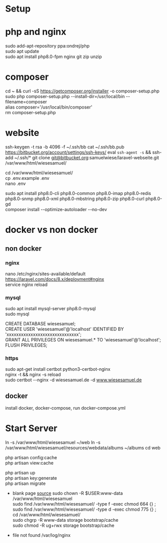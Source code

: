 # Setup

# php and nginx

sudo add-apt-repository ppa:ondrej/php   
sudo apt update   
sudo apt install php8.0-fpm nginx git zip unzip

# composer

cd ~ && curl -sS https://getcomposer.org/installer -o composer-setup.php   
sudo php composer-setup.php --install-dir=/usr/local/bin --filename=composer   
alias composer='/usr/local/bin/composer'  
rm composer-setup.php

# website

ssh-keygen -t rsa -b 4096 -f ~/.ssh/bb cat ~/.ssh/bb.pub
https://bitbucket.org/account/settings/ssh-keys/
eval `ssh-agent -s` && ssh-add ~/.ssh/*
git clone git@bitbucket.org:samuelwiese/laravel-webseite.git /var/www/html/wiesesamuel/

cd /var/www/html/wiesesamuel/   
cp .env.example .env  
nano .env

sudo apt install php8.0-cli php8.0-common php8.0-imap php8.0-redis php8.0-snmp php8.0-xml php8.0-mbstring php8.0-zip
php8.0-curl php8.0-gd  
composer install --optimize-autoloader --no-dev

# docker vs non docker

## non docker

### nginx

nano /etc/nginx/sites-available/default  
https://laravel.com/docs/8.x/deployment#nginx  
service nginx reload

### mysql

sudo apt install mysql-server php8.0-mysql   
sudo mysql

CREATE DATABASE wiesesamuel;   
CREATE USER 'wiesesamuel'@'localhost' IDENTIFIED BY 'xxxxxxxxxxxxxxxxxxxxxxxxxxxxxx';   
GRANT ALL PRIVILEGES ON wiesesamuel.* TO 'wiesesamuel'@'localhost';   
FLUSH PRIVILEGES;

### https

sudo apt-get install certbot python3-certbot-nginx   
nginx -t && nginx -s reload   
sudo certbot --nginx -d wiesesamuel.de -d www.wiesesamuel.de

## docker

install docker, docker-compose, run docker-compose.yml

# Start Server

ln -s /var/www/html/wiesesamuel ~/web ln -s /var/www/html/wiesesamuel/resources/webdata/albums ~/albums cd web

php artisan config:cache   
php artisan view:cache

php artisan up   
php artisan key:generate   
php artisan migrate

* blank page [source](https://stackoverflow.com/questions/30639174/how-to-set-up-file-permissions-for-laravel)
  sudo chown -R $USER:www-data /var/www/html/wiesesamuel   
  sudo find /var/www/html/wiesesamuel/ -type f -exec chmod 664 {} \;   
  sudo find /var/www/html/wiesesamuel/ -type d -exec chmod 775 {} \;   
  cd /var/www/html/wiesesamuel/   
  sudo chgrp -R www-data storage bootstrap/cache   
  sudo chmod -R ug+rwx storage bootstrap/cache

* file not found /var/log/nginx

